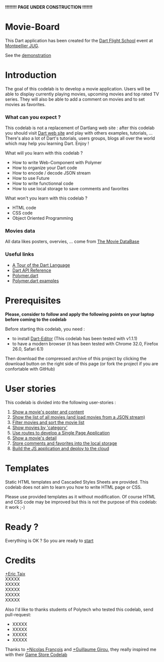 **!!!!!!!! PAGE UNDER CONSTRUCTION !!!!!!!**  
  
# Movie-Board


This Dart application has been created for the [Dart Flight School](https://www.dartlang.org/events/2014/flight-school/) event at [Montpellier JUG](http://www.jug-montpellier.org).  

See the [demonstration](http://eric-taix.github.io/movie-board/)

# Introduction


The goal of this codelab is to develop a movie application. Users will be able to display currently playing movies, upcoming movies and top rated TV series. They will also be able to add a comment on movies and to set movies as favorites.  


### What can you expect ?


This codelab is not a replacement of Dartlang web site : after this codelab you should visit [Dart web site](https://www.dartlang.org/) and play with others examples, tutorials, ... There's also a lot of Dart's tutorials, users groups, blogs all over the world which may help you learning Dart. Enjoy !
  
What will you learn with this codelab ?  
  
*   How to write Web-Component with Polymer  
*   How to organize your Dart code  
*   How to encode / decode JSON stream  
*   How to use Future  
*   How to write functionnal code  
*   How to use local storage to save comments and favorites
  
What won't you learn with this codelab ?  
  
*   HTML code  
*   CSS code  
*   Object Oriented Programming  
  
  
### Movies data
All data likes posters, overvies, ... come from [The Movie DataBase](http://www.themoviedb.org/)  
  
### Useful links
- [A Tour of the Dart Language][2]
- [Dart API Reference][3]
- [Polymer.dart][4]
- [Polymer.dart examples][5]
  
  
# Prerequisites  
**Please, consider to follow and apply the following points on your laptop before coming to the codelab**  

Before starting this codelab, you need :  
  
*   to install [Dart-Editor](http://www.dartlang.org) (This codelab has been tested with v1.1.1)  
*   to have a modern browser (it has been tested with Chrome 32.0, Firefox 26.0, Safari 6.1)  

Then download the compressed archive of this project by clicking the download button on the right side of this page (or fork the project if you are confortable with GitHub)  
  
# User stories
This codelab is divided into the following user-stories :

1. [Show a movie's poster and content](docs/user-story-1.md)
2. [Show the list of all movies (and load movies from a JSON stream)](docs/user-story-2.md)
3. [Filter movies and sort the movie list](user-story-3.md)
4. [Show movies by 'category'](user-story-4.md)
5. [Use routes to develop a Single Page Application](user-story-6.md)
6. [Show a movie's detail](user-story-6.md)
7. [Store comments and favorites into the local storage](user-story-7.md)
8. [Build the JS application and deploy to the cloud](user-story-8.md)
  
# Templates
Static HTML templates and Cascaded Styles Sheets are provided. This codelab does not aim to learn you how to write HTML page or CSS.  
  
Please use provided templates as it without modification. Of course HTML and CSS code may be improved but this is not the purpose of this codelab: it work ;-)  

# Ready ?
Everything is OK ? So you are ready to [start](docs/user-story-1.md)
  
# Credits
[+Eric Taix](https://plus.google.com/u/0/+EricTaix)  
XXXXX  
XXXXX  
XXXXX  
XXXXX  
XXXXX  
  
Also I'd like to thanks students of Polytech who tested this codelab, send pull-request:  
*  XXXXX  
*  XXXXX  
*  XXXXX  
*  XXXXX  

Thanks to [+Nicolas François](https://plus.google.com/+NicolasFrancois) and [+Guillaume Girou](https://plus.google.com/+GuillaumeGirou), they really inspired me with their [Game Store Codelab](https://github.com/dartlangfr/game-store-codelab)  
  
  
[1]: https://www.dartlang.org/
[2]: https://www.dartlang.org/docs/dart-up-and-running/contents/ch02.html
[3]: http://api.dartlang.org/docs/channels/stable/latest/
[4]: https://www.dartlang.org/polymer-dart/
[5]: https://github.com/sethladd/dart-polymer-dart-examples/tree/master/web

 
